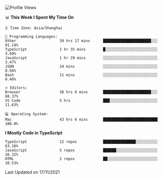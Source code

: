 <!--START_SECTION:waka-->
![Profile Views](http://img.shields.io/badge/Profile%20Views-1-blue)

📊 **This Week I Spent My Time On** 

```text
⌚︎ Time Zone: Asia/Shanghai

💬 Programming Languages: 
Other                    39 hrs 17 mins      ██████████████████████░░░   91.14% 
TypeScript               1 hr 35 mins        █░░░░░░░░░░░░░░░░░░░░░░░░   3.69% 
JavaScript               1 hr 29 mins        ░░░░░░░░░░░░░░░░░░░░░░░░░   3.47% 
JSON                     24 mins             ░░░░░░░░░░░░░░░░░░░░░░░░░   0.94% 
Bash                     11 mins             ░░░░░░░░░░░░░░░░░░░░░░░░░   0.46%

🔥 Editors: 
Browser                  38 hrs 6 mins       ██████████████████████░░░   88.37% 
VS Code                  5 hrs               ███░░░░░░░░░░░░░░░░░░░░░░   11.63%

💻 Operating System: 
Mac                      43 hrs 6 mins       █████████████████████████   100.0%

```

**I Mostly Code in TypeScript** 

```text
TypeScript               12 repos            ███████████████░░░░░░░░░░   63.16% 
JavaScript               5 repos             ██████░░░░░░░░░░░░░░░░░░░   26.32% 
HTML                     2 repos             ██░░░░░░░░░░░░░░░░░░░░░░░   10.53%

```



 Last Updated on 17/11/2021
<!--END_SECTION:waka-->
